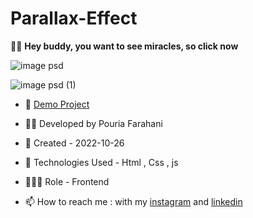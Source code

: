 # Parallax-Effect

🧙‍♂️ **Hey buddy, you want to see miracles, so click now**

![image psd](https://user-images.githubusercontent.com/109727844/198118004-e4ec243c-12f5-4cdb-9e05-ae6897616430.jpg)

![image psd (1)](https://user-images.githubusercontent.com/109727844/198118382-58d0e70c-2965-4cc4-a0d9-bf6497c81229.jpg)

- 🔗 [Demo Project](https://pouria-farahani-developer.github.io/Parallax-Effect/)

- 👨‍💻 Developed by Pouria Farahani

- 📆 Created - 2022-10-26

- 🤖 Technologies Used - Html , Css , js

- 🕵🏻‍♀️ Role - Frontend

- 📫 How to reach me : with my [instagram](https://www.instagram.com/pouria_farahani_developer) and [linkedin](https://www.linkedin.com/in/pouria-farahani-developer)

